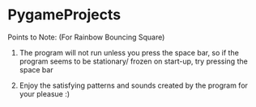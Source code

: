 # PygameProjects

Points to Note: (For Rainbow Bouncing Square)

1) The program will not run unless you press the space bar, so if the program seems to be stationary/ frozen on start-up, try pressing the space bar

2) Enjoy the satisfying patterns and sounds created by the program for your pleasue :)
